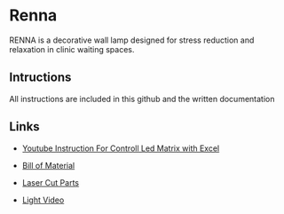 # Renna

RENNA is a decorative wall lamp designed for stress reduction and relaxation in clinic waiting spaces.

## Intructions

All instructions are included in this github and the written documentation

## Links

* [Youtube Instruction For Controll Led Matrix with Excel](https://www.youtube.com/watch?v=A_S3LAUQHwU&ab_channel=KevinDarrah)

* [Bill of Material](https://docs.google.com/spreadsheets/d/1zDBt2ENLEo-HkZkOig4EN_SE9YeSlIyiItpJfC6gkxI/edit?usp=sharing)

* [Laser Cut Parts](https://drive.google.com/drive/folders/1pLCwhUZZ2U0cja3cY12-h3McgCb86EeM?usp=sharing)

* [Light Video](https://drive.google.com/file/d/1PSoiymSBgdSUrI-apgRBMChlzLdsjYIb/view?usp=sharing)
